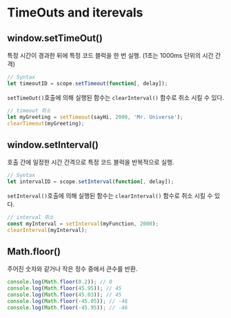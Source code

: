 # TimeOuts and iterevals

## window.setTimeOut()

특정 시간이 경과한 뒤에 특정 코드 블럭을 한 번 실행. (1초는 1000ms 단위의 시간 간격)

```js
// Syntax
let timeoutID = scope.setTimeout(function[, delay]);
```

`setTimeOut()`호출에 의해 실행된 함수는 `clearInterval()` 함수로 취소 시킬 수 있다.

```js
// timeout 취소
let myGreeting = setTimeout(sayHi, 2000, 'Mr. Universe');
clearTimeout(myGreeting);
```

## window.setInterval()

호출 간에 일정한 시간 간격으로 특정 코드 블럭을 반복적으로 실행.

```js
// Syntax
let intervalID = scope.setInterval(function[, delay]);
```

`setInterval()`호출에 의해 실행된 함수는 `clearInterval()` 함수로 취소 시킬 수 있다.

```js
// interval 취소
const myInterval = setInterval(myFunction, 2000);
clearInterval(myInterval);
```

## Math.floor()

주어진 숫자와 같거나 작은 정수 중에서 큰수를 반환.

```js
console.log(Math.floor(0.2)); // 0
console.log(Math.floor(45.95)); // 45
console.log(Math.floor(45.03)); // 45
console.log(Math.floor(-45.05)); // -46
console.log(Math.floor(-45.95)); // -46
```
